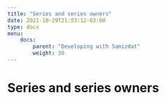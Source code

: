 ```yaml
---
title: "Series and series owners"
date: 2021-10-29T21:53:12-03:00
type: docs
menu: 
    docs:
        parent: "Developing with Samizdat"
        weight: 30
---
```


# Series and series owners
